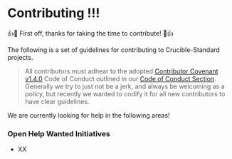 # Contributing !!!

:+1::tada: First off, thanks for taking the time to contribute! :tada::+1:

The following is a set of guidelines for contributing to Crucible-Standard projects.

> All contributors must adhear to the adopted  [Contributor Covenant](https://contributor-covenant.org) [v1.4.0](https://contributor-covenant.org/version/1/4/) Code of Conduct outlined in our [Code of Conduct Section](https://github.com/free-ignorance/shrewd/blob/main/docs/CODE_OF_CONDUCT.md). Generally we try to just not be a jerk, and always be welcoming as a policy, but recently we wanted to codify it for all new contributors to have clear guidelines.


We are currently looking for help in the following areas!

### Open Help Wanted Initiatives

* XX
